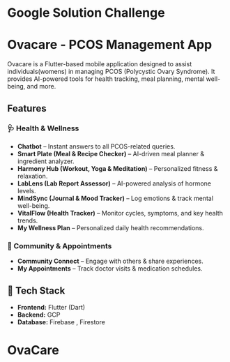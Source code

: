 # Google Solution Challenge 
# Ovacare - PCOS Management App

Ovacare is a Flutter-based mobile application designed to assist individuals(womens) in managing PCOS (Polycystic Ovary Syndrome). It provides AI-powered tools for health tracking, meal planning, mental well-being, and more.

## Features
### 🩺 Health & Wellness
- **Chatbot** – Instant answers to all PCOS-related queries.
- **Smart Plate (Meal & Recipe Checker)** – AI-driven meal planner & ingredient analyzer.
- **Harmony Hub (Workout, Yoga & Meditation)** – Personalized fitness & relaxation.
- **LabLens (Lab Report Assessor)** – AI-powered analysis of hormone levels.
- **MindSync (Journal & Mood Tracker)** – Log emotions & track mental well-being.
- **VitalFlow (Health Tracker)** – Monitor cycles, symptoms, and key health trends.
- **My Wellness Plan** – Personalized daily health recommendations.

### 👥 Community & Appointments
- **Community Connect** – Engage with others & share experiences.
- **My Appointments** – Track doctor visits & medication schedules.

## 🚀 Tech Stack
- **Frontend:** Flutter (Dart)
- **Backend:** GCP
- **Database:** Firebase , Firestore
# OvaCare
